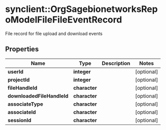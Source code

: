 # synclient::OrgSagebionetworksRepoModelFileFileEventRecord

File record for file upload and download events

## Properties
Name | Type | Description | Notes
------------ | ------------- | ------------- | -------------
**userId** | **integer** |  | [optional] 
**projectId** | **integer** |  | [optional] 
**fileHandleId** | **character** |  | [optional] 
**downloadedFileHandleId** | **character** |  | [optional] 
**associateType** | **character** |  | [optional] 
**associateId** | **character** |  | [optional] 
**sessionId** | **character** |  | [optional] 



